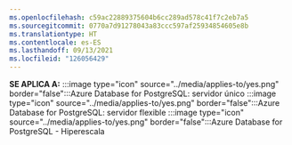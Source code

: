 ```yaml
---
ms.openlocfilehash: c59ac22889375604b6cc289ad578c41f7c2eb7a5
ms.sourcegitcommit: 0770a7d91278043a83ccc597af25934854605e8b
ms.translationtype: HT
ms.contentlocale: es-ES
ms.lasthandoff: 09/13/2021
ms.locfileid: "126056429"
---
```

**SE APLICA A:** :::image type="icon" source="../media/applies-to/yes.png" border="false":::Azure Database for PostgreSQL: servidor único :::image type="icon" source="../media/applies-to/yes.png" border="false":::Azure Database for PostgreSQL: servidor flexible :::image type="icon" source="../media/applies-to/yes.png" border="false":::Azure Database for PostgreSQL - Hiperescala
